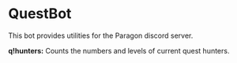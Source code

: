 # QuestBot
This bot provides utilities for the Paragon discord server.

**q!hunters:** Counts the numbers and levels of current quest hunters.
